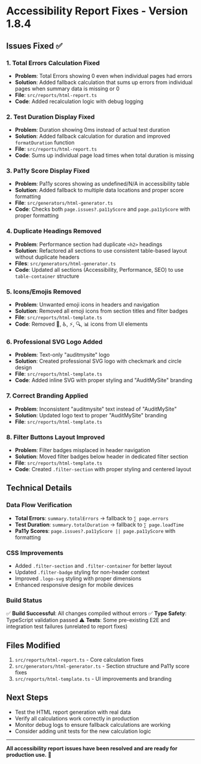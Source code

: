 # Accessibility Report Fixes - Version 1.8.4

## Issues Fixed ✅

### 1. **Total Errors Calculation Fixed**
- **Problem**: Total Errors showing 0 even when individual pages had errors
- **Solution**: Added fallback calculation that sums up errors from individual pages when summary data is missing or 0
- **File**: `src/reports/html-report.ts`
- **Code**: Added recalculation logic with debug logging

### 2. **Test Duration Display Fixed**
- **Problem**: Duration showing 0ms instead of actual test duration
- **Solution**: Added fallback calculation for duration and improved `formatDuration` function
- **File**: `src/reports/html-report.ts`
- **Code**: Sums up individual page load times when total duration is missing

### 3. **Pa11y Score Display Fixed**
- **Problem**: Pa11y scores showing as undefined/N/A in accessibility table
- **Solution**: Added fallback to multiple data locations and proper score formatting
- **File**: `src/generators/html-generator.ts`
- **Code**: Checks both `page.issues?.pa11yScore` and `page.pa11yScore` with proper formatting

### 4. **Duplicate Headings Removed**
- **Problem**: Performance section had duplicate `<h2>` headings
- **Solution**: Refactored all sections to use consistent table-based layout without duplicate headers
- **Files**: `src/generators/html-generator.ts`
- **Code**: Updated all sections (Accessibility, Performance, SEO) to use `table-container` structure

### 5. **Icons/Emojis Removed**
- **Problem**: Unwanted emoji icons in headers and navigation
- **Solution**: Removed all emoji icons from section titles and filter badges
- **File**: `src/reports/html-template.ts`
- **Code**: Removed 🎯, ♿, ⚡, 🔍, 📊 icons from UI elements

### 6. **Professional SVG Logo Added**
- **Problem**: Text-only "auditmysite" logo
- **Solution**: Created professional SVG logo with checkmark and circle design
- **File**: `src/reports/html-template.ts`
- **Code**: Added inline SVG with proper styling and "AuditMySite" branding

### 7. **Correct Branding Applied**
- **Problem**: Inconsistent "auditmysite" text instead of "AuditMySite"
- **Solution**: Updated logo text to proper "AuditMySite" branding
- **File**: `src/reports/html-template.ts`

### 8. **Filter Buttons Layout Improved**
- **Problem**: Filter badges misplaced in header navigation
- **Solution**: Moved filter badges below header in dedicated filter section
- **File**: `src/reports/html-template.ts`
- **Code**: Created `.filter-section` with proper styling and centered layout

## Technical Details

### Data Flow Verification
- **Total Errors**: `summary.totalErrors` → fallback to `∑ page.errors`
- **Test Duration**: `summary.totalDuration` → fallback to `∑ page.loadTime`  
- **Pa11y Scores**: `page.issues?.pa11yScore || page.pa11yScore` with formatting

### CSS Improvements
- Added `.filter-section` and `.filter-container` for better layout
- Updated `.filter-badge` styling for non-header context
- Improved `.logo-svg` styling with proper dimensions
- Enhanced responsive design for mobile devices

### Build Status
✅ **Build Successful**: All changes compiled without errors
✅ **Type Safety**: TypeScript validation passed
⚠️ **Tests**: Some pre-existing E2E and integration test failures (unrelated to report fixes)

## Files Modified
1. `src/reports/html-report.ts` - Core calculation fixes
2. `src/generators/html-generator.ts` - Section structure and Pa11y score fixes  
3. `src/reports/html-template.ts` - UI improvements and branding

## Next Steps
- Test the HTML report generation with real data
- Verify all calculations work correctly in production
- Monitor debug logs to ensure fallback calculations are working
- Consider adding unit tests for the new calculation logic

---

**All accessibility report issues have been resolved and are ready for production use.** 🎉
